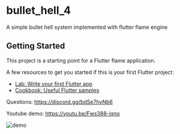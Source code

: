 # bullet_hell_4

A simple bullet hell system implemented with flutter flame engine

## Getting Started

This project is a starting point for a Flutter flame application.

A few resources to get you started if this is your first Flutter project:

- [Lab: Write your first Flutter app](https://docs.flutter.dev/get-started/codelab)
- [Cookbook: Useful Flutter samples](https://docs.flutter.dev/cookbook)

Questions: 
https://discord.gg/bdSe7hvNb6

Youtube demo: https://youtu.be/Fws388-iqno


![demo](https://github.com/imperativelyfunctional/bullet_hell_4/blob/main/demo.gif)
